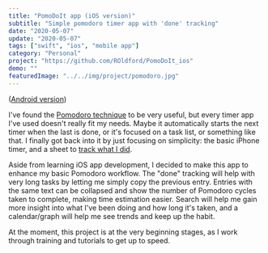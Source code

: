 ```yaml
---
title: "PomoDoIt app (iOS version)"
subtitle: "Simple pomodoro timer app with 'done' tracking"
date: "2020-05-07"
update: "2020-05-07"
tags: ["swift", "ios", "mobile app"]
category: "Personal"
project: "https://github.com/ROldford/PomoDoIt_ios"
demo: ""
featuredImage: "../../img/project/pomodoro.jpg"
---
```


([Android version](/projects/20200507-pomodoit-android/))

I've found the [Pomodoro
technique](https://en.wikipedia.org/wiki/Pomodoro_Technique) to be very useful,
but every timer app I've used doesn't really fit my needs. Maybe it
automatically starts the next timer when the last is done, or it's focused on a
task list, or something like that. I finally got back into it by just focusing
on simplicity: the basic iPhone timer, and a sheet to [track what I
did](https://tinyurl.com/ybknxk4z).

Aside from learning iOS app development, I decided to make this app to enhance
my basic Pomodoro workflow. The "done" tracking will help with very long tasks
by letting me simply copy the previous entry. Entries with the same text can be
collapsed and show the number of Pomodoro cycles taken to complete, making time
estimation easier. Search will help me gain more insight into what I've been
doing and how long it's taken, and a calendar/graph will help me see trends and
keep up the habit.

At the moment, this project is at the very beginning stages, as I work through
training and tutorials to get up to speed.